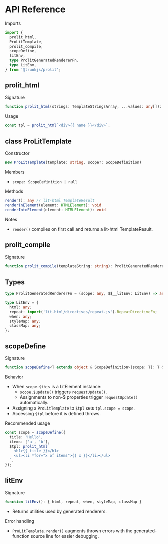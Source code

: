 # API Reference

Imports
```ts
import {
  prolit_html,
  ProLitTemplate,
  prolit_compile,
  scopeDefine,
  litEnv,
  type ProlitGeneratedRendererFn,
  type LitEnv,
} from '@trunkjs/prolit';
```

## prolit_html

Signature
```ts
function prolit_html(strings: TemplateStringsArray, ...values: any[]): ProLitTemplate
```

Usage
```ts
const tpl = prolit_html`<div>{{ name }}</div>`;
```

## class ProLitTemplate

Constructor
```ts
new ProLitTemplate(template: string, scope?: ScopeDefinition)
```

Members
- `scope: ScopeDefinition | null`

Methods
```ts
render(): any // lit-html TemplateResult
renderInElement(element: HTMLElement): void
renderIntoElement(element: HTMLElement): void
```

Notes
- `render()` compiles on first call and returns a lit-html TemplateResult.

## prolit_compile

Signature
```ts
function prolit_compile(templateString: string): ProlitGeneratedRendererFn
```

## Types

```ts
type ProlitGeneratedRendererFn = (scope: any, $$__litEnv: LitEnv) => any; // TemplateResult

type LitEnv = {
  html: any;
  repeat: import('lit-html/directives/repeat.js').RepeatDirectiveFn;
  when: any;
  styleMap: any;
  classMap: any;
};
```

## scopeDefine

Signature
```ts
function scopeDefine<T extends object & ScopeDefinition>(scope: T): T & ScopeDefinition
```

Behavior
- When `scope.$this` is a LitElement instance:
  - `scope.$update()` triggers `requestUpdate()`.
  - Assignments to non-$ properties trigger `requestUpdate()` automatically.
- Assigning a `ProLitTemplate` to `$tpl` sets `tpl.scope = scope`.
- Accessing `$tpl` before it is defined throws.

Recommended usage
```ts
const scope = scopeDefine({
  title: 'Hello',
  items: ['a', 'b'],
  $tpl: prolit_html`
    <h1>{{ title }}</h1>
    <ul><li *for="x of items">{{ x }}</li></ul>
  `,
});
```

## litEnv

Signature
```ts
function litEnv(): { html, repeat, when, styleMap, classMap }
```

- Returns utilities used by generated renderers.

Error handling
- `ProLitTemplate.render()` augments thrown errors with the generated-function source line for easier debugging.